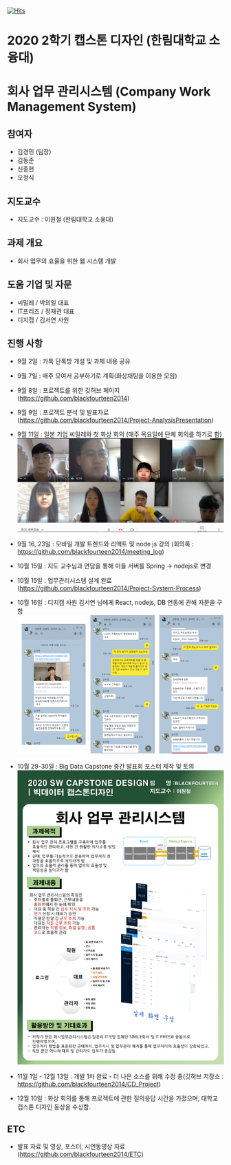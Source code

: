 [![Hits](https://hits.seeyoufarm.com/api/count/incr/badge.svg?url=https%3A%2F%2Fgithub.com%2Fblackfourteen2014%2FCD_Project&count_bg=%2379C83D&title_bg=%23555555&icon=&icon_color=%23E7E7E7&title=hits&edge_flat=false)](https://hits.seeyoufarm.com)

# 2020 2학기 캡스톤 디자인 (한림대학교 소융대)

# 회사 업무 관리시스템 (Company Work Management System)

## 참여자

- 김경민 (팀장)
- 김동준
- 신종현
- 오정식

## 지도교수

- 지도교수 : 이원철 (한림대학교 소융대)

## 과제 개요

- 회사 업무의 효율을 위한 웹 시스템 개발

## 도움 기업 및 자문

- 씨밀레 / 박의일 대표
- IT프리즈 / 정재관 대표
- 디지캡 / 김서연 사원

## 진행 사항

- 9월 2일 : 카톡 단톡방 개설 및 과제 내용 공유

- 9월 7일 : 매주 모여서 공부하기로 계획(화상채팅을 이용한 모임)

- 9월 8일 : 프로젝트를 위한 깃허브 페이지(https://github.com/blackfourteen2014)

- 9월 9일 : 프로젝트 분석 및 발표자료(https://github.com/blackfourteen2014/Project-AnalysisPresentation)

- 9월 11일 : 일본 기업 씨밀레와 첫 화상 회의 (매주 목요일에 단체 회의를 하기로 함)
  <img src='./images/20_09_11_회의.PNG' width='550px'>

- 9월 16, 23일 : 모바일 개발 트렌드와 리액트 및 node js 강의
  (회의록 : https://github.com/blackfourteen2014/meeting_log)

- 10월 15일 : 지도 교수님과 면담을 통해 미들 서버를 Spring -> nodejs로 변경

- 10월 15일 : 업무관리시스템 설계 완료(https://github.com/blackfourteen2014/Project-System-Process)

- 10월 16일 : 디지캡 사원 김서연 님에게 React, nodejs, DB 연동에 관해 자문을 구함
  <img src='./images/20_10_16_자문.PNG' width='550px'>

- 10월 29-30일 : Big Data Capstone 중간 발표회 포스터 제작 및 토의
  <img src='./images/20년2학기포스터_빅데이터_BlackFourTeen.png' width='550px'>

- 11월 1일 - 12월 13일 : 개발 1차 완료 - 더 나은 소스를 위해 수정 중(깃허브 저장소 : https://github.com/blackfourteen2014/CD_Project)

- 12월 10일 : 화상 회의를 통해 프로젝트에 관한 질의응답 시간을 가졌으며, 대학교 캡스톤 디자인 동상을 수상함.

## ETC

- 발표 자료 및 영상, 포스터, 시연동영상 자료 (https://github.com/blackfourteen2014/ETC)
